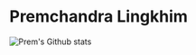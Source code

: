 # Premchandra Lingkhim

![Prem's Github stats](https://github-readme-stats.vercel.app/api?username=Premboo&show_icons=true&theme=radical)
